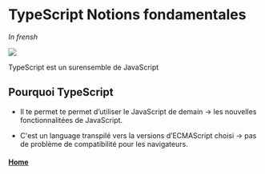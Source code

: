 # TypeScript Notions fondamentales

*In frensh*

<img src="https://fjulien.github.io/My-book/images/typeScript-notions-fondamentales.png">

TypeScript est un surensemble de JavaScript

## Pourquoi TypeScript

- Il te permet te permet d’utiliser le JavaScript de demain -> les nouvelles fonctionnalitées de JavaScript.

- C'est un language transpilé vers la versions d’ECMAScript choisi -> pas de problème de compatibilité pour les navigateurs.

#### [Home](https://fjulien.github.io/My-book)
